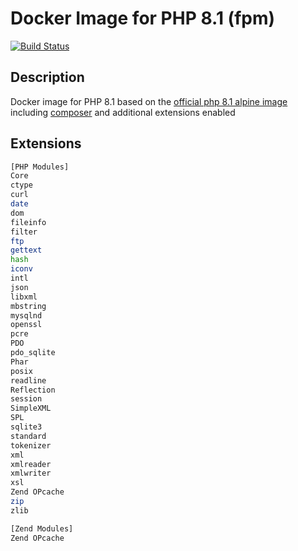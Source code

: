 # Docker Image for PHP 8.1 (fpm)

[![Build Status](https://travis-ci.org/tmtde/php80-fpm.svg?branch=master)](https://travis-ci.org/tmtde/php80-fpm)

## Description

Docker image for PHP 8.1 based on the [official php 8.1 alpine image](https://github.com/docker-library/php/tree/master/8.1/alpine3.12/fpm) including [composer](https://getcomposer.org) and additional extensions enabled

## Extensions

```sh
[PHP Modules]
Core
ctype
curl
date
dom
fileinfo
filter
ftp
gettext
hash
iconv
intl
json
libxml
mbstring
mysqlnd
openssl
pcre
PDO
pdo_sqlite
Phar
posix
readline
Reflection
session
SimpleXML
SPL
sqlite3
standard
tokenizer
xml
xmlreader
xmlwriter
xsl
Zend OPcache
zip
zlib

[Zend Modules]
Zend OPcache
```
